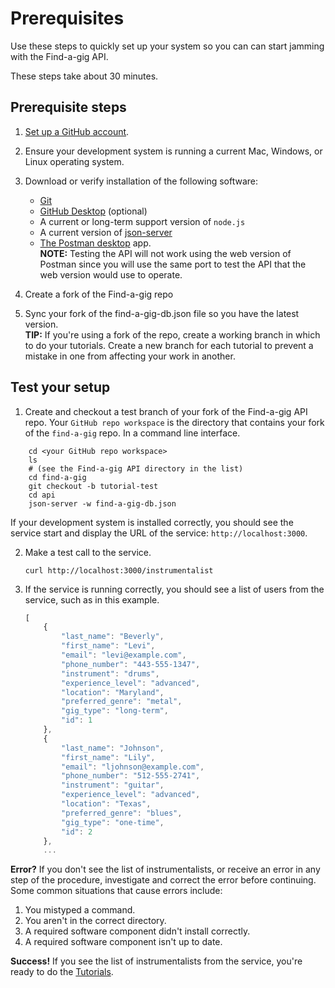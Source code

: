 # Prerequisites

Use these steps to quickly set up your system so you can can start jamming with the Find-a-gig API.

These steps take about 30 minutes.

## Prerequisite steps

1. [Set up a GitHub account](https://docs.github.com/en/get-started/onboarding/getting-started-with-your-github-account#part-1-configuring-your-github-account).
2. Ensure your development system is running a current Mac, Windows, or Linux operating system.
3. Download or verify installation of the following software:
    * [Git](https://docs.github.com/en/get-started/getting-started-with-git/set-up-git)
    * [GitHub Desktop](https://github.com/apps/desktop) (optional)
    * A current or long-term support version of `node.js`
    * A current version of [json-server](https://www.npmjs.com/package/json-server)
    * [The Postman desktop](https://www.postman.com/downloads/) app.  
    **NOTE:** Testing the API will not work using the web version of Postman since you will use the same port to test the API that the web version would use to operate.

4. Create a fork of the Find-a-gig repo
5. Sync your fork of the find-a-gig-db.json file so you have the latest version.  
**TIP:** If you're using a fork of the repo, create a working branch in which to do your tutorials. Create a new branch for each tutorial to prevent a mistake in one from affecting your work in another.

## Test your setup

1. Create and checkout a test branch of your fork of the Find-a-gig API repo. Your `GitHub repo workspace` is the directory that contains your fork of the `find-a-gig` repo.
In a command line interface.

```shell
    cd <your GitHub repo workspace>
    ls
    # (see the Find-a-gig API directory in the list)
    cd find-a-gig
    git checkout -b tutorial-test
    cd api
    json-server -w find-a-gig-db.json
```

If your development system is installed correctly, you should see
the service start and display the URL of the service: `http://localhost:3000`.

2. Make a test call to the service.

    ```shell
    curl http://localhost:3000/instrumentalist
    ```

3. If the service is running correctly, you should see a list of users from the service, such as in this example.

    ```js
   [
        {
            "last_name": "Beverly",
            "first_name": "Levi",
            "email": "levi@example.com",
            "phone_number": "443-555-1347",
            "instrument": "drums",
            "experience_level": "advanced",
            "location": "Maryland",
            "preferred_genre": "metal",
            "gig_type": "long-term",
            "id": 1
        },
        {
            "last_name": "Johnson",
            "first_name": "Lily",
            "email": "ljohnson@example.com",
            "phone_number": "512-555-2741",
            "instrument": "guitar",
            "experience_level": "advanced",
            "location": "Texas",
            "preferred_genre": "blues",
            "gig_type": "one-time",
            "id": 2
        },
        ...
    ```

**Error?** If you don't see the list of instrumentalists, or receive an error in any step
of the procedure, investigate and correct the error before continuing.
Some common situations that cause errors include:

1. You mistyped a command.
2. You aren't in the correct directory.
3. A required software component didn't install correctly.
4. A required software component isn't up to date.

**Success!** If you see the list of instrumentalists from the service, you're ready to do
the [Tutorials](tutorials/).
